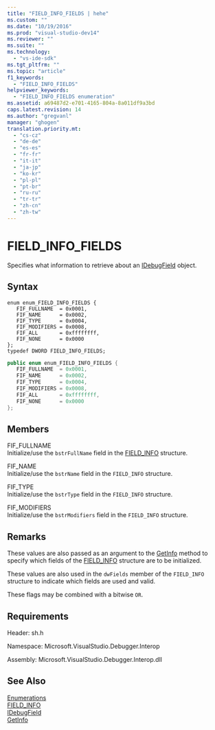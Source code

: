 ```yaml
---
title: "FIELD_INFO_FIELDS | hehe"
ms.custom: ""
ms.date: "10/19/2016"
ms.prod: "visual-studio-dev14"
ms.reviewer: ""
ms.suite: ""
ms.technology: 
  - "vs-ide-sdk"
ms.tgt_pltfrm: ""
ms.topic: "article"
f1_keywords: 
  - "FIELD_INFO_FIELDS"
helpviewer_keywords: 
  - "FIELD_INFO_FIELDS enumeration"
ms.assetid: a69487d2-e701-4165-804a-8a011df9a3bd
caps.latest.revision: 14
ms.author: "gregvanl"
manager: "ghogen"
translation.priority.mt: 
  - "cs-cz"
  - "de-de"
  - "es-es"
  - "fr-fr"
  - "it-it"
  - "ja-jp"
  - "ko-kr"
  - "pl-pl"
  - "pt-br"
  - "ru-ru"
  - "tr-tr"
  - "zh-cn"
  - "zh-tw"
---
```

# FIELD_INFO_FIELDS
Specifies what information to retrieve about an [IDebugField](../extensibility-debugger-reference/idebugfield.md) object.  
  
## Syntax  
  
```cpp#  
enum enum_FIELD_INFO_FIELDS {   
   FIF_FULLNAME  = 0x0001,  
   FIF_NAME      = 0x0002,  
   FIF_TYPE      = 0x0004,  
   FIF_MODIFIERS = 0x0008,  
   FIF_ALL       = 0xffffffff,  
   FIF_NONE      = 0x0000  
};  
typedef DWORD FIELD_INFO_FIELDS;  
```  
  
```c#  
public enum enum_FIELD_INFO_FIELDS {  
   FIF_FULLNAME  = 0x0001,  
   FIF_NAME      = 0x0002,  
   FIF_TYPE      = 0x0004,  
   FIF_MODIFIERS = 0x0008,  
   FIF_ALL       = 0xffffffff,  
   FIF_NONE      = 0x0000  
};  
```  
  
## Members  
 FIF_FULLNAME  
 Initialize/use the `bstrFullName` field in the [FIELD_INFO](../extensibility-debugger-reference/field_info.md) structure.  
  
 FIF_NAME  
 Initialize/use the `bstrName` field in the `FIELD_INFO` structure.  
  
 FIF_TYPE  
 Initialize/use the `bstrType` field in the `FIELD_INFO` structure.  
  
 FIF_MODIFIERS  
 Initialize/use the `bstrModifiers` field in the `FIELD_INFO` structure.  
  
## Remarks  
 These values are also passed as an argument to the [GetInfo](../extensibility-debugger-reference/idebugfield--getinfo.md) method to specify which fields of the [FIELD_INFO](../extensibility-debugger-reference/field_info.md) structure are to be initialized.  
  
 These values are also used in the `dwFields` member of the `FIELD_INFO` structure to indicate which fields are used and valid.  
  
 These flags may be combined with a bitwise `OR`.  
  
## Requirements  
 Header: sh.h  
  
 Namespace: Microsoft.VisualStudio.Debugger.Interop  
  
 Assembly: Microsoft.VisualStudio.Debugger.Interop.dll  
  
## See Also  
 [Enumerations](../extensibility-debugger-reference/enumerations--visual-studio-debugging-.md)   
 [FIELD_INFO](../extensibility-debugger-reference/field_info.md)   
 [IDebugField](../extensibility-debugger-reference/idebugfield.md)   
 [GetInfo](../extensibility-debugger-reference/idebugfield--getinfo.md)
